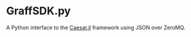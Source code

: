 # GraffSDK.py

A Python interface to the [Caesar.jl](http://www.github.com/JuliaRobotics/Caesar.jl) framework using JSON over ZeroMQ.
